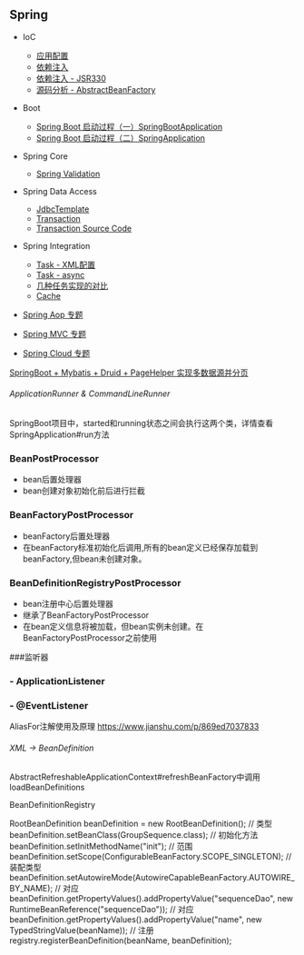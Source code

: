 Spring
-

- IoC
	- [应用配置](ioc/configuration.md) 
	- [依赖注入](ioc/dependency_injection.md)
	- [依赖注入 - JSR330](https://docs.spring.io/spring/docs/5.1.8.RELEASE/spring-framework-reference/core.html#beans-standard-annotations)
    - [源码分析 - AbstractBeanFactory](ioc/AbstractBeanFactory.md)

- Boot
    - [Spring Boot 启动过程（一）SpringBootApplication](boot/SpringBootApplication.md)
    - [Spring Boot 启动过程（二）SpringApplication](boot/SpringApplication.md)

- Spring Core
    - [Spring Validation](core/validation.md)

- Spring Data Access
    - [JdbcTemplate](data-access/JdbcTemplate.md)
    - [Transaction](data-access/transaction.md)
    - [Transaction Source Code](data-access/transaction_sc.md)

- Spring Integration
	- [Task - XML配置](task/task_xml.md)
	- [Task - async](task/async.md)
	- [几种任务实现的对比](https://blog.csdn.net/wqh8522/article/details/79224290)
	- [Cache](integration/cache.md)

- [Spring Aop 专题](aop/README.md)
- [Spring MVC 专题](web/README.md)
- [Spring Cloud 专题](cloud/README.md)


[SpringBoot + Mybatis + Druid + PageHelper 实现多数据源并分页](https://www.cnblogs.com/xuwujing/p/8964927.html)


###### ApplicationRunner & CommandLineRunner

SpringBoot项目中，started和running状态之间会执行这两个类，详情查看SpringApplication#run方法





### BeanPostProcessor

- bean后置处理器
- bean创建对象初始化前后进行拦截

### BeanFactoryPostProcessor

- beanFactory后置处理器
- 在beanFactory标准初始化后调用,所有的bean定义已经保存加载到beanFactory,但bean未创建对象。

### BeanDefinitionRegistryPostProcessor

- bean注册中心后置处理器
- 继承了BeanFactoryPostProcessor
- 在bean定义信息将被加载，但bean实例未创建。在BeanFactoryPostProcessor之前使用

###监听器

### - ApplicationListener

### - @EventListener

AliasFor注解使用及原理
https://www.jianshu.com/p/869ed7037833

###### XML -> BeanDefinition

AbstractRefreshableApplicationContext#refreshBeanFactory中调用loadBeanDefinitions

BeanDefinitionRegistry

RootBeanDefinition beanDefinition = new RootBeanDefinition();
// 类型
beanDefinition.setBeanClass(GroupSequence.class);
// 初始化方法
beanDefinition.setInitMethodName("init");
// 范围
beanDefinition.setScope(ConfigurableBeanFactory.SCOPE_SINGLETON);
// 装配类型
beanDefinition.setAutowireMode(AutowireCapableBeanFactory.AUTOWIRE_BY_NAME);
// 对应 <property name="" ref="">
beanDefinition.getPropertyValues().addPropertyValue("sequenceDao", new RuntimeBeanReference("sequenceDao"));
// 对应 <property name="" value="">
beanDefinition.getPropertyValues().addPropertyValue("name", new TypedStringValue(beanName));
// 注册
registry.registerBeanDefinition(beanName, beanDefinition);
